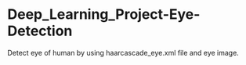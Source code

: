 # Deep_Learning_Project-Eye-Detection
Detect eye of human by using haarcascade_eye.xml file and eye image.
